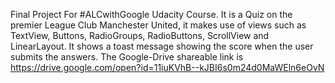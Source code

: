 Final Project For #ALCwithGoogle Udacity Course. It is a Quiz on the premier League Club Manchester United, it makes use of views such as TextView, Buttons, RadioGroups, RadioButtons, ScrollView and LinearLayout. It shows a toast message showing the score when the user submits the answers. The Google-Drive shareable link is https://drive.google.com/open?id=11iuKVhB--kJBI6s0m24d0MaWEln6eOvN
